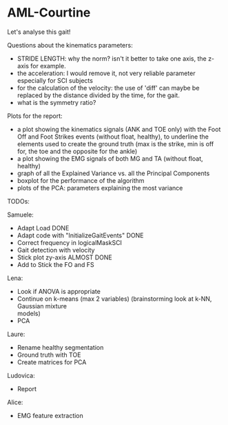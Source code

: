 # AML-Courtine
Let's analyse this gait!

Questions about the kinematics parameters: 
- STRIDE LENGTH: why the norm? isn't it better to take one axis, the z-axis for example. 
- the acceleration: I would remove it, not very reliable parameter especially for SCI subjects
- for the calculation of the velocity: the use of 'diff' can maybe be replaced by the distance divided by the time, for the gait. 
- what is the symmetry ratio? 

Plots for the report: 
- a plot showing the kinematics signals (ANK and TOE only) with the Foot Off and Foot Strikes events (without float, healthy), to underline the elements used to create the ground truth (max is the strike, min is off for, the toe and the opposite for the ankle)
- a plot showing the EMG signals of both MG and TA (without float, healthy)
- graph of all the Explained Variance vs. all the Principal Components  
- boxplot for the performance of the algorithm 
- plots of the PCA: parameters explaining the most variance

TODOs:

Samuele:
- Adapt Load DONE
- Adapt code with "InitializeGaitEvents" DONE
- Correct frequency in logicalMaskSCI
- Gait detection with velocity
- Stick plot zy-axis ALMOST DONE
- Add to Stick the FO and FS

Lena:
- Look if ANOVA is appropriate
- Continue on k-means (max 2 variables) (brainstorming look at k-NN, Gaussian mixture       
  models)
- PCA

Laure: 
- Rename healthy segmentation
- Ground truth with TOE
- Create matrices for PCA

Ludovica:
- Report

Alice:
- EMG feature extraction

